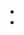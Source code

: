 - <!-- <img /> evondev </img> -> wrong -->
- <!-- <div>(mo the) evondev(noi dung) </div>(dong the) -> right -->
